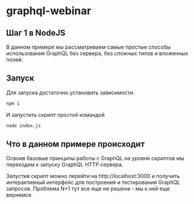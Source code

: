 # graphql-webinar

## Шаг 1 в NodeJS

В данном примере мы рассматриваем самые простые способы использования GraphQL без сервера, без сложных типов и вложенных полей.

## Запуск

Для запуска достаточно установить зависимости.

```bash
npm i
```

И запустить скрипт простой командой

```bash
node index.js
```

## Что в данном примере происходит

Освоив базовые принципы работы с GraphQL на уровне скриптов мы переходим к запуску GraphQL HTTP сервера.

Запустив скрипт можно перейти на http://localhost:3000 и получить интерактивный интерфейс для построения и тестирования GraphQL запросов. Проблема N+1 тут все еще не решена - мы к ней еще вернемся
